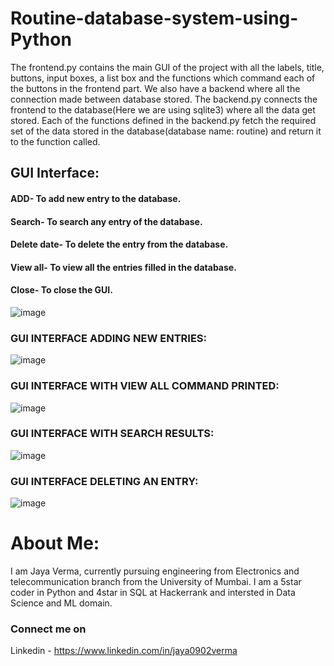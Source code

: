 # Routine-database-system-using-Python
The frontend.py contains the main GUI of the project with all the labels, title, buttons, input boxes, a list box and the functions which command each of the buttons in the frontend part.
We also have a backend where all the connection made between database stored.
The backend.py connects the frontend to the database(Here we are using sqlite3) where all the data get stored. Each of the functions defined in the backend.py fetch the required set of the data stored in the database(database name: routine) and return it to the function called.

## GUI Interface:
#### ADD- To add new entry to the database.
#### Search- To search any entry of the database.
#### Delete date- To delete the entry from the database.
#### View all- To view all the entries filled in the database.
#### Close- To close the GUI.

![image](https://user-images.githubusercontent.com/64552791/137791479-51cc309f-c8e3-41b6-8d29-5838f81bbf31.png)

### GUI INTERFACE ADDING NEW ENTRIES:
![image](https://user-images.githubusercontent.com/64552791/137791715-8622a505-4c45-45a3-9152-48fd04dd0102.png)

### GUI INTERFACE WITH VIEW ALL COMMAND PRINTED:
![image](https://user-images.githubusercontent.com/64552791/137791831-5a862148-afce-4975-901e-14cd1d87094f.png)

### GUI INTERFACE WITH SEARCH RESULTS:
![image](https://user-images.githubusercontent.com/64552791/137791919-258c5983-b968-454f-96bf-6ffccff340b4.png)

### GUI INTERFACE DELETING AN ENTRY:
![image](https://user-images.githubusercontent.com/64552791/137792058-6f56da05-cfd0-4833-b53c-0372e243c983.png)

# About Me:
I am Jaya Verma, currently pursuing engineering from Electronics and telecommunication branch from the University of Mumbai.
I am a 5star coder in Python and 4star in SQL at Hackerrank and intersted in Data Science and ML domain.

### Connect me on 
Linkedin - https://www.linkedin.com/in/jaya0902verma
